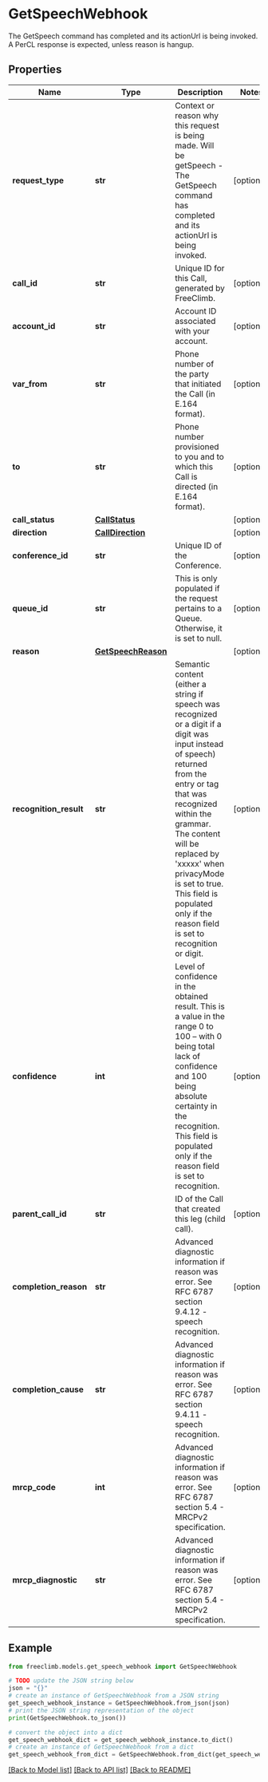 # GetSpeechWebhook

The GetSpeech command has completed and its actionUrl is being invoked. A PerCL response is expected, unless reason is hangup.

## Properties

Name | Type | Description | Notes
------------ | ------------- | ------------- | -------------
**request_type** | **str** | Context or reason why this request is being made. Will be getSpeech - The GetSpeech command has completed and its actionUrl is being invoked. | [optional] 
**call_id** | **str** | Unique ID for this Call, generated by FreeClimb. | [optional] 
**account_id** | **str** | Account ID associated with your account. | [optional] 
**var_from** | **str** | Phone number of the party that initiated the Call (in E.164 format). | [optional] 
**to** | **str** | Phone number provisioned to you and to which this Call is directed (in E.164 format). | [optional] 
**call_status** | [**CallStatus**](CallStatus.md) |  | [optional] 
**direction** | [**CallDirection**](CallDirection.md) |  | [optional] 
**conference_id** | **str** | Unique ID of the Conference. | [optional] 
**queue_id** | **str** | This is only populated if the request pertains to a Queue. Otherwise, it is set to null. | [optional] 
**reason** | [**GetSpeechReason**](GetSpeechReason.md) |  | [optional] 
**recognition_result** | **str** | Semantic content (either a string if speech was recognized or a digit if a digit was input instead of speech) returned from the entry or tag that was recognized within the grammar. The content will be replaced by &#39;xxxxx&#39; when privacyMode is set to true. This field is populated only if the reason field is set to recognition or digit. | [optional] 
**confidence** | **int** | Level of confidence in the obtained result. This is a value in the range 0 to 100 – with 0 being total lack of confidence and 100 being absolute certainty in the recognition. This field is populated only if the reason field is set to recognition. | [optional] 
**parent_call_id** | **str** | ID of the Call that created this leg (child call). | [optional] 
**completion_reason** | **str** | Advanced diagnostic information if reason was error. See RFC 6787 section 9.4.12 - speech recognition. | [optional] 
**completion_cause** | **str** | Advanced diagnostic information if reason was error. See RFC 6787 section 9.4.11 - speech recognition. | [optional] 
**mrcp_code** | **int** | Advanced diagnostic information if reason was error. See RFC 6787 section 5.4 - MRCPv2 specification. | [optional] 
**mrcp_diagnostic** | **str** | Advanced diagnostic information if reason was error. See RFC 6787 section 5.4 - MRCPv2 specification. | [optional] 

## Example

```python
from freeclimb.models.get_speech_webhook import GetSpeechWebhook

# TODO update the JSON string below
json = "{}"
# create an instance of GetSpeechWebhook from a JSON string
get_speech_webhook_instance = GetSpeechWebhook.from_json(json)
# print the JSON string representation of the object
print(GetSpeechWebhook.to_json())

# convert the object into a dict
get_speech_webhook_dict = get_speech_webhook_instance.to_dict()
# create an instance of GetSpeechWebhook from a dict
get_speech_webhook_from_dict = GetSpeechWebhook.from_dict(get_speech_webhook_dict)
```
[[Back to Model list]](../README.md#documentation-for-models) [[Back to API list]](../README.md#documentation-for-api-endpoints) [[Back to README]](../README.md)


